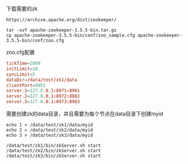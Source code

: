 下载需要的zk
```url
https://archive.apache.org/dist/zookeeper/
```





```shell
tar -xvf apache-zookeeper-3.5.5-bin.tar.gz
cp apache-zookeeper-3.5.5-bin/conf/zoo_sample.cfg apache-zookeeper-3.5.5-bin/conf/zoo.cfg
```



zoo.cfg配置

```conf
tickTime=2000
initLimit=10
syncLimit=5
dataDir=/data/test/zk1/data
clientPort=8951
server.1=127.0.0.1:8971:8981
server.2=127.0.0.1:8972:8882
server.3=127.0.0.1:8973:8983
```



需要创建zk的data目录，并且需要为每个节点在data目录下创建myid

```
echo 1 > /data/test/zk1/data/myid
echo 2 > /data/test/zk2/data/myid
echo 3 > /data/test/zk3/data/myid
```



```shell
/data/test/zk1/bin/zkServer.sh start
/data/test/zk2/bin/zkServer.sh start
/data/test/zk3/bin/zkServer.sh start
```

